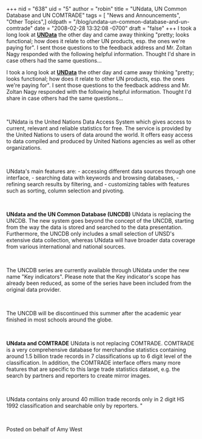 +++
nid = "638"
uid = "5"
author = "robin"
title = "UNdata, UN Common Database and UN COMTRADE"
tags = [ "News and Announcements", "Other Topics",]
oldpath = "/blog/undata-un-common-database-and-un-comtrade"
date = "2008-02-28 13:32:08 -0700"
draft = "false"
+++
I took a long look at **[UNData](http://data.un.org/ "UNdata")** the
other day and came away thinking \"pretty; looks functional; how does it
relate to other UN products, esp. the ones we\'re paying for\". I sent
those questions to the feedback address and Mr. Zoltan Nagy responded
with the following helpful information. Thought I\'d share in case
others had the same questions\...

I took a long look at **[UNData](http://data.un.org/ "UNdata")** the
other day and came away thinking \"pretty; looks functional; how does it
relate to other UN products, esp. the ones we\'re paying for\". I sent
those questions to the feedback address and Mr. Zoltan Nagy responded
with the following helpful information. Thought I\'d share in case
others had the same questions\...

 

\"UNdata is the United Nations Data Access System which gives access to
current, relevant and reliable statistics for free. The service is
provided by the United Nations to users of data around the world. It
offers easy access to data compiled and produced by United Nations
agencies as well as other organizations.

 

UNdata\'s main features are: - accessing different data sources through
one interface, - searching data with keywords and browsing databases, -
refining search results by filtering, and - customizing tables with
features such as sorting, column selection and pivoting.

 

**UNdata and the UN Common Database (UNCDB)** UNdata is replacing the
UNCDB. The new system goes beyond the concept of the UNCDB, starting
from the way the data is stored and searched to the data presentation.
Furthermore, the UNCDB only includes a small selection of UNSD\'s
extensive data collection, whereas UNdata will have broader data
coverage from various international and national sources.

 

The UNCDB series are currently available through UNdata under the new
name \"Key indicators\". Please note that the Key indicator\'s scope has
already been reduced, as some of the series have been included from the
original data provider.

 

The UNCDB will be discontinued this summer after the academic year
finished in most schools around the globe.

 

**UNdata and COMTRADE** UNdata is not replacing COMTRADE. COMTRADE is a
very comprehensive database for merchandise statistics containing around
1.5 billion trade records in 7 classifications up to 6 digit level of
the classification. In addition, the COMTRADE interface offers many more
features that are specific to this large trade statistics dataset, e.g.
the search by partners and reporters to create mirror images.

 

UNdata contains only around 40 million trade records only in 2 digit HS
1992 classification and searchable only by reporters. \"

 

Posted on behalf of Amy West

 
